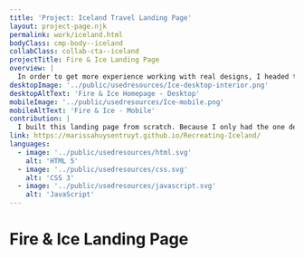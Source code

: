```yaml
---
title: 'Project: Iceland Travel Landing Page'
layout: project-page.njk
permalink: work/iceland.html
bodyClass: cmp-body--iceland
collabClass: collab-cta--iceland
projectTitle: Fire & Ice Landing Page
overview: |
  In order to get more experience working with real designs, I headed to Dribbble. I found a landing page dedicated to Iceland and wanted to build it. Because I only had the Dribbble design, I added my own interactivity. After hovers, some minor Javascript and my first image carousel, this page is almost complete.
desktopImage: '../public/usedresources/Ice-desktop-interior.png'
desktopAltText: 'Fire & Ice Homepage - Desktop'
mobileImage: '../public/usedresources/Ice-mobile.png'
mobileAltText: 'Fire & Ice - Mobile'
contribution: |
  I built this landing page from scratch. Because I only had the one design to work with, I added some subtle and tasteful extras, including all of the hovers, the blue bars that load when scrolled to (in the Race section), responsiveness, a proper mobile menu, and the image carousel. Before checking it off my list, I want to add the selected states for the navigation, a "thank you" modal for submitting the form, and figure out how to prevent the mobile menu from bumping down the rest of the content.
link: https://marissahuysentruyt.github.io/Recreating-Iceland/
languages: 
  - image: '../public/usedresources/html.svg'
    alt: 'HTML 5'
  - image: '../public/usedresources/css.svg'
    alt: 'CSS 3'
  - image: '../public/usedresources/javascript.svg'
    alt: 'JavaScript'
---
```


# Fire & Ice Landing Page
